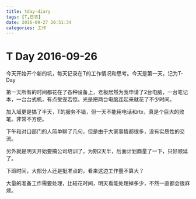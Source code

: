```yaml
---
title: tday-diary
tags: [T,日志]
date: 2016-09-27 20:51:34
categories: 工作
---
```

# T Day 2016-09-26

今天开始开个新的坑，每天记录在T的工作情况和思考。今天是第一天，记为T-Day

第一天所有的时间都花在了各种设备上，老板居然为我申请了2台电脑，一台笔记本，一台台式机，有点受宠若惊。光是把两台电脑连起来就花了不少时间。

加入域更是搞了半天，T的服务不错，但一天不能用电话和rtx，真是个巨大的败笔。非常不方便。

下午和对口部门的人简单聊了几句，但是由于大家事情都很多，没有实质性的交流。

另外就是明天开始要搞公司培训了，为期2天半，后面计划商量了一下，只好顺延了。

下班时间，大部分人还是挺准点的，看来这边工作量不算大？

大量的准备工作需要处理，比较花时间，明天看能处理掉多少，不然一直都会很麻烦。
